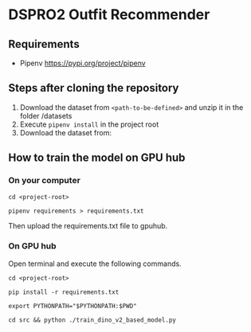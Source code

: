 # DSPRO2 Outfit Recommender

## Requirements

- Pipenv https://pypi.org/project/pipenv

## Steps after cloning the repository

1. Download the dataset from ```<path-to-be-defined>``` and unzip it in the folder <project-root>/datasets
2. Execute ```pipenv install``` in the project root
3. Download the dataset from: 

## How to train the model on GPU hub

### On your computer

```
cd <project-root> 
```

```
pipenv requirements > requirements.txt
```

Then upload the requirements.txt file to gpuhub.

### On GPU hub

Open terminal and execute the following commands.

```
cd <project-root> 
```

```
pip install -r requirements.txt 
```

```
export PYTHONPATH="$PYTHONPATH:$PWD"
```

```
cd src && python ./train_dino_v2_based_model.py
```


